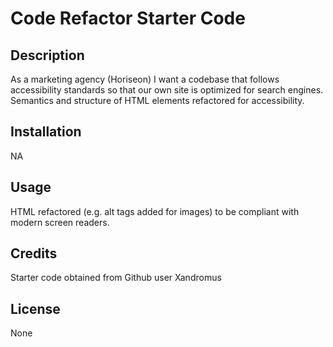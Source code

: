 # Code Refactor Starter Code

## Description

As a marketing agency (Horiseon) I want a codebase that follows accessibility standards so that our own site is optimized for search engines. Semantics and structure of HTML elements refactored for accessibility. 

## Installation

NA

## Usage

HTML refactored (e.g. alt tags added for images) to be compliant with modern screen readers.

## Credits

Starter code obtained from Github user Xandromus

## License

None

